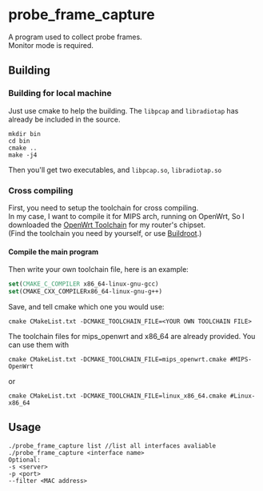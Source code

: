 # probe_frame_capture

A program used to collect probe frames.    
Monitor mode is required.     

## Building
### Building for local machine
Just use cmake to help the building. The ```libpcap``` and ```libradiotap``` has already be included in the source.     

```
mkdir bin
cd bin
cmake ..
make -j4
```
Then you'll get two executables, and ```libpcap.so```, ```libradiotap.so```

### Cross compiling
First, you need to setup the toolchain for cross compiling.    
In my case, I want to compile it for MIPS arch, running on OpenWrt, So I downloaded the [OpenWrt Toolchain](https://archive.openwrt.org/snapshots/trunk/ar71xx/generic/OpenWrt-Toolchain-ar71xx-generic_gcc-5.3.0_musl-1.1.16.Linux-x86_64.tar.bz2) for my router's chipset.    
(Find the toolchain you need by yourself, or use [Buildroot](http://buildroot.uclibc.org).)    
#### Compile the main program
Then write your own toolchain file, here is an example:
```cmake
set(CMAKE_C_COMPILER x86_64-linux-gnu-gcc)
set(CMAKE_CXX_COMPILERx86_64-linux-gnu-g++)
``` 
Save, and tell cmake which one you would use:
```
cmake CMakeList.txt -DCMAKE_TOOLCHAIN_FILE=<YOUR OWN TOOLCHAIN FILE>

```
The toolchain files for mips_openwrt and x86_64 are already provided. You can use them with
```
cmake CMakeList.txt -DCMAKE_TOOLCHAIN_FILE=mips_openwrt.cmake #MIPS-OpenWrt
```
or
```
cmake CMakeList.txt -DCMAKE_TOOLCHAIN_FILE=linux_x86_64.cmake #Linux-x86_64
```
## Usage
```
./probe_frame_capture list //list all interfaces avaliable
./probe_frame_capture <interface name> 
Optional:
-s <server>
-p <port>
--filter <MAC address>
```